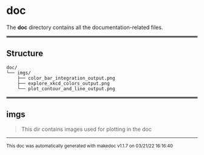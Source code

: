 # doc

The **doc** directory contains all the documentation-related files.
<hr style="border:2px solid gray"> </hr>

## Structure 
```
doc/
└── imgs/
    ├── color_bar_integration_output.png
    ├── explore_xkcd_colors_output.png
    └── plot_contour_and_line_output.png
```

<hr style="border:2px solid gray"> </hr>

## imgs
>
>This dir contains images used for plotting in the doc
---




<sub>This doc was automatically generated with makedoc v1.1.7 on  03/21/22 16:16:40 